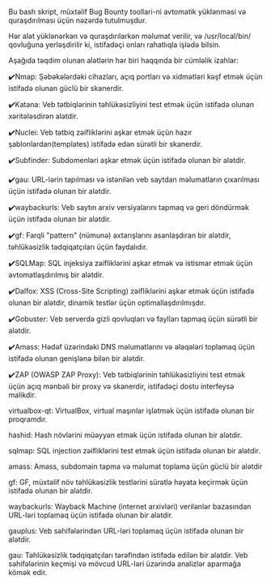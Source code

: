 Bu bash skript, müxtəlif Bug Bounty toollari-ni avtomatik yüklənməsi və quraşdırılması üçün nəzərdə tutulmuşdur.
   
Hər alət yüklənərkən və quraşdırılarkən məlumat verilir, və /usr/local/bin/ qovluğuna yerləşdirilir ki, istifadəçi onları rahatlıqla işlədə bilsin.

Aşağıda təqdim olunan alətlərin hər biri haqqında bir cümləlik izahlar:

✔️Nmap: Şəbəkələrdəki cihazları, açıq portları və xidmətləri kəşf etmək üçün istifadə olunan güclü bir skanerdir.

✔️Katana: Veb tətbiqlərinin təhlükəsizliyini test etmək üçün istifadə olunan  xəritələsdirən alətdir.

✔️Nuclei: Veb tətbiq zəifliklərini aşkar etmək üçün hazır şablonlardan(templates) istifadə edən sürətli bir skanerdir.

✔️Subfinder: Subdomenləri aşkar etmək üçün istifadə olunan bir alətdir.

✔️gau: URL-lərin tapılması və istənilən veb saytdan məlumatların çıxarılması üçün istifadə olunan bir alətdir.

✔️waybackurls: Veb saytın arxiv versiyalarını tapmaq və geri döndürmək üçün istifadə olunan bir alətdir.

✔️gf: Farqli "pattern" (nümunə) axtarışlarını asanlaşdıran bir alətdir, təhlükəsizlik tədqiqatçıları üçün faydalıdır.

✔️SQLMap: SQL injeksiya zəifliklərini aşkar etmək və istismar etmək üçün avtomatlaşdırılmış bir alətdir.

✔️Dalfox: XSS (Cross-Site Scripting) zəifliklərini aşkar etmək üçün istifadə olunan bir alətdir, dinamik testlər üçün optimallaşdırılmışdır.

✔️Gobuster: Veb serverdə gizli qovluqları və faylları tapmaq üçün sürətli bir alətdir.

✔️Amass: Hədəf üzərindəki DNS məlumatlarını və əlaqələri toplamaq üçün istifadə olunan genişlənə bilən bir alətdir.

✔️ZAP (OWASP ZAP Proxy): Veb tətbiqlərinin təhlükəsizliyini test etmək üçün açıq mənbəli bir proxy və skanerdir, istifadəçi dostu interfeysə malikdir.

virtualbox-qt: VirtualBox, virtual maşınlar işlətmək üçün istifadə olunan bir proqramdır.

hashid: Hash növlərini müəyyən etmək üçün istifadə olunan bir alətdir.

sqlmap: SQL injection zəifliklərini test etmək üçün istifadə olunan bir alətdir.

amass: Amass, subdomain tapma və məlumat toplama üçün güclü bir alətdir

gf: GF, müxtəlif növ təhlükəsizlik testlərini sürətlə həyata keçirmək üçün istifadə olunan bir alətdir.

waybackurls: Wayback Machine (internet arxivləri) verilənlər bazasından URL-ləri toplamaq üçün istifadə olunan bir alətdir.

gauplus: Veb səhifələrindən URL-ləri toplamaq üçün istifadə olunan bir alətdir.

gau: Təhlükəsizlik tədqiqatçıları tərəfindən istifadə edilən bir alətdir. Veb səhifələrinin keçmişi və mövcud URL-ləri üzərində analizlər aparmağa kömək edir.

